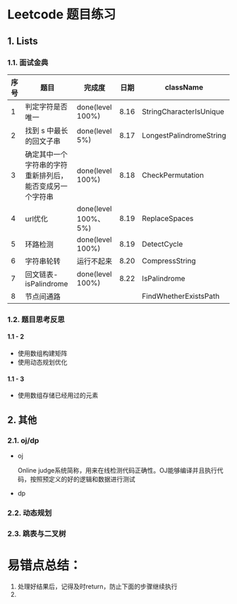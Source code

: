 # Leetcode 题目练习

## 1. Lists

### 1.1. 面试金典

| 序号 | 题目                                                     | 完成度               | 日期 | className               |
| ---- | -------------------------------------------------------- | -------------------- | ---- | ----------------------- |
| 1    | 判定字符是否唯一                                         | done(level 100%)     | 8.16 | StringCharacterIsUnique |
| 2    | 找到 s 中最长的回文子串                                  | done(level 5%)       | 8.17 | LongestPalindromeString |
| 3    | 确定其中一个字符串的字符重新排列后，能否变成另一个字符串 | done(level 100%)     | 8.18 | CheckPermutation        |
| 4    | url优化                                                  | done(level 100%、5%) | 8.19 | ReplaceSpaces           |
| 5    | 环路检测                                                 | done(level 100%)     | 8.19 | DetectCycle             |
| 6    | 字符串轮转                                               | 运行不起来           | 8.20 | CompressString          |
| 7    | 回文链表- isPalindrome                                   | done(level 100%)     | 8.22 | IsPalindrome            |
| 8    | 节点间通路                                               |                      |      | FindWhetherExistsPath   |

### 1.2. 题目思考反思

#### 1.1 - 2 

- 使用数组构建矩阵
- 使用动态规划优化

#### 1.1 - 3

- 使用数组存储已经用过的元素



## 2. 其他

### 2.1. oj/dp

- oj

  Online judge系统简称，用来在线检测代码正确性。OJ能够编译并且执行代码，按照预定义的好的逻辑和数据进行测试

- dp

  

### 2.2. 动态规划



### 2.3. 跳表与二叉树



# 易错点总结：

1. 处理好结果后，记得及时return，防止下面的步骤继续执行
2. 
